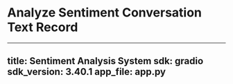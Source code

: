 # Analyze Sentiment Conversation Text Record
---
title: Sentiment Analysis System
sdk: gradio
sdk_version: 3.40.1
app_file: app.py
---
